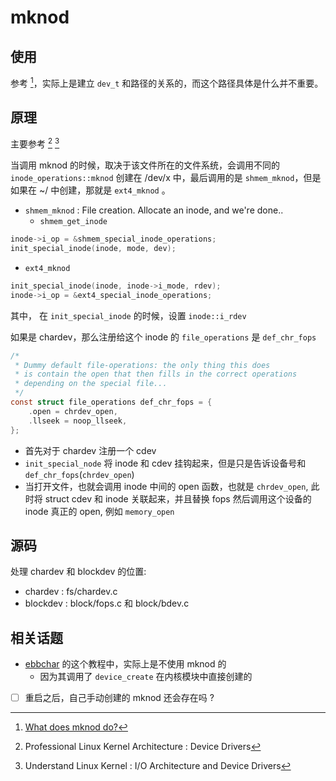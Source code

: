 # mknod

## 使用
参考 [^1]，实际上是建立 `dev_t` 和路径的关系的，而这个路径具体是什么并不重要。


## 原理
主要参考 [^2] [^3]

当调用 mknod 的时候，取决于该文件所在的文件系统，会调用不同的 `inode_operations::mknod`
创建在 /dev/x 中，最后调用的是 `shmem_mknod`，但是如果在 ~/ 中创建，那就是 `ext4_mknod` 。

- `shmem_mknod` : File creation. Allocate an inode, and we're done..
  - `shmem_get_inode`
```c
inode->i_op = &shmem_special_inode_operations;
init_special_inode(inode, mode, dev);
```

- `ext4_mknod`
```c
init_special_inode(inode, inode->i_mode, rdev);
inode->i_op = &ext4_special_inode_operations;
```
其中， 在 `init_special_inode` 的时候，设置 `inode::i_rdev`

如果是 chardev，那么注册给这个 inode 的 `file_operations` 是 `def_chr_fops`
```c
/*
 * Dummy default file-operations: the only thing this does
 * is contain the open that then fills in the correct operations
 * depending on the special file...
 */
const struct file_operations def_chr_fops = {
    .open = chrdev_open,
    .llseek = noop_llseek,
};
```

- 首先对于 chardev 注册一个 cdev
- `init_special_node` 将 inode 和 cdev 挂钩起来，但是只是告诉设备号和 `def_chr_fops`(`chrdev_open`)
- 当打开文件，也就会调用 inode 中间的 open 函数，也就是 `chrdev_open`, 此时将 struct cdev 和 inode 关联起来，并且替换 fops 然后调用这个设备的 inode 真正的 open, 例如 `memory_open`

## 源码
处理 chardev 和 blockdev 的位置:
- chardev : fs/chardev.c
- blockdev : block/fops.c 和 block/bdev.c

## 相关话题
- [ebbchar](http://derekmolloy.ie/writing-a-linux-kernel-module-part-2-a-character-device/) 的这个教程中，实际上是不使用 mknod 的
  - 因为其调用了 `device_create` 在内核模块中直接创建的
- [ ] 重启之后，自己手动创建的 mknod 还会存在吗 ?

[^1]: [What does mknod do?](https://unix.stackexchange.com/questions/562341/what-does-mknod-do)
[^2]: Professional Linux Kernel Architecture : Device Drivers
[^3]: Understand Linux Kernel : I/O Architecture and Device Drivers
